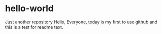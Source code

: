 # hello-world
Just another repository
Hello,
Everyone, today is my first to use github and this is a test for readme text.
